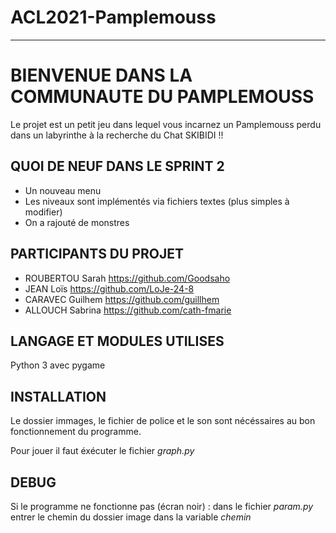 # ACL2021-Pamplemouss
***

# **BIENVENUE DANS LA COMMUNAUTE DU PAMPLEMOUSS**

Le projet est un petit jeu dans lequel vous incarnez un Pamplemouss perdu dans un labyrinthe à la recherche du Chat SKIBIDI !!

## QUOI DE NEUF DANS LE SPRINT 2

* Un nouveau menu
* Les niveaux sont implémentés via fichiers textes (plus simples à modifier)
* On a rajouté de monstres


## PARTICIPANTS DU PROJET

* ROUBERTOU Sarah  https://github.com/Goodsaho
* JEAN Loïs        https://github.com/LoJe-24-8
* CARAVEC Guilhem  https://github.com/guillhem
* ALLOUCH Sabrina  https://github.com/cath-fmarie


## LANGAGE ET MODULES UTILISES

Python 3 avec pygame


## INSTALLATION

Le dossier immages, le fichier de police et le son sont nécéssaires au bon fonctionnement du programme.

Pour jouer il faut éxécuter le fichier _graph.py_



## DEBUG

Si le programme ne fonctionne pas (écran noir) :
		dans le fichier _param.py_ entrer le chemin du dossier image dans la variable _chemin_

